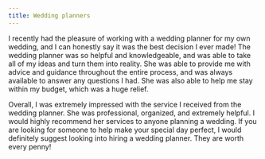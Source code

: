 ```yaml
---
title: Wedding planners
---
```


I recently had the pleasure of working with a wedding planner for my own wedding, and I can honestly say it was the best decision I ever made! The wedding planner was so helpful and knowledgeable, and was able to take all of my ideas and turn them into reality. She was able to provide me with advice and guidance throughout the entire process, and was always available to answer any questions I had. She was also able to help me stay within my budget, which was a huge relief.

Overall, I was extremely impressed with the service I received from the wedding planner. She was professional, organized, and extremely helpful. I would highly recommend her services to anyone planning a wedding. If you are looking for someone to help make your special day perfect, I would definitely suggest looking into hiring a wedding planner. They are worth every penny!